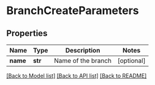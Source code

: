 # BranchCreateParameters

## Properties
Name | Type | Description | Notes
------------ | ------------- | ------------- | -------------
**name** | **str** | Name of the branch | [optional] 

[[Back to Model list]](../README.md#documentation-for-models) [[Back to API list]](../README.md#documentation-for-api-endpoints) [[Back to README]](../README.md)


